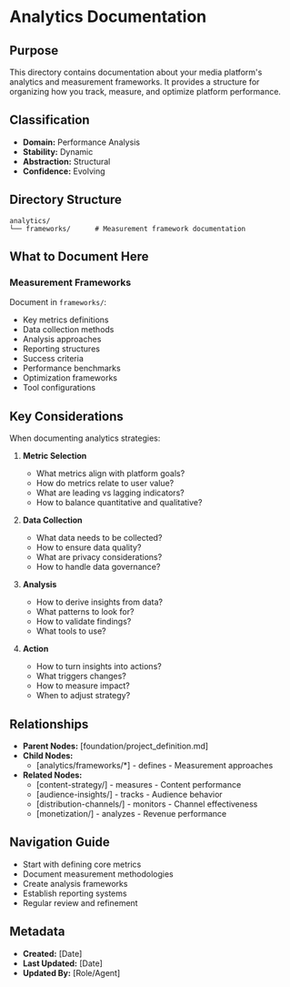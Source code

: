 # Analytics Documentation

## Purpose
This directory contains documentation about your media platform's analytics and measurement frameworks. It provides a structure for organizing how you track, measure, and optimize platform performance.

## Classification
- **Domain:** Performance Analysis
- **Stability:** Dynamic
- **Abstraction:** Structural
- **Confidence:** Evolving

## Directory Structure

```
analytics/
└── frameworks/      # Measurement framework documentation
```

## What to Document Here

### Measurement Frameworks
Document in `frameworks/`:
- Key metrics definitions
- Data collection methods
- Analysis approaches
- Reporting structures
- Success criteria
- Performance benchmarks
- Optimization frameworks
- Tool configurations

## Key Considerations

When documenting analytics strategies:

1. **Metric Selection**
   - What metrics align with platform goals?
   - How do metrics relate to user value?
   - What are leading vs lagging indicators?
   - How to balance quantitative and qualitative?

2. **Data Collection**
   - What data needs to be collected?
   - How to ensure data quality?
   - What are privacy considerations?
   - How to handle data governance?

3. **Analysis**
   - How to derive insights from data?
   - What patterns to look for?
   - How to validate findings?
   - What tools to use?

4. **Action**
   - How to turn insights into actions?
   - What triggers changes?
   - How to measure impact?
   - When to adjust strategy?

## Relationships
- **Parent Nodes:** [foundation/project_definition.md]
- **Child Nodes:** 
  - [analytics/frameworks/*] - defines - Measurement approaches
- **Related Nodes:**
  - [content-strategy/] - measures - Content performance
  - [audience-insights/] - tracks - Audience behavior
  - [distribution-channels/] - monitors - Channel effectiveness
  - [monetization/] - analyzes - Revenue performance

## Navigation Guide
- Start with defining core metrics
- Document measurement methodologies
- Create analysis frameworks
- Establish reporting systems
- Regular review and refinement

## Metadata
- **Created:** [Date]
- **Last Updated:** [Date]
- **Updated By:** [Role/Agent]
